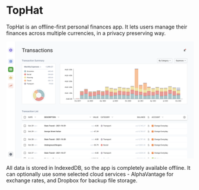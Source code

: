 # TopHat

TopHat is an offline-first personal finances app. It lets users manage their finances across multiple currencies, in a privacy preserving way.

![Transactions View](screenshot.png)

All data is stored in IndexedDB, so the app is completely available offline. It can optionally use some selected cloud services - AlphaVantage for exchange rates, and Dropbox for backup file storage.
